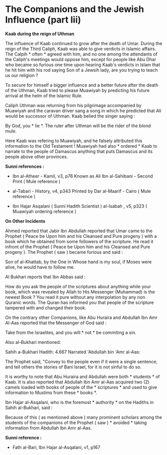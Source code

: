 The Companions and the Jewish Influence (part Iii)
==================================================

**Kaab during the reign of Uthman**

The influence of Kaab continued to grow after the death of Umar. During
the reign of the Third Caliph, Kaab was able to give verdicts in Islamic
affairs. The Calpih \* often \* agreed with him, and no one among the
attendants of the Caliph's meetings would oppose him, except for people
like Abu Dhar who became so furious one time upon hearing Kaab's
verdicts in Islam that he hit him with his rod saying Son of a Jewsih
lady, are you trying to teach us our religion ?

To secure for himself a bigger influence and a better future after the
death of the Uthman, Kaab tried to please Muawiyah by predicting his
future arrival at the helm of the Islamic Rule.

Caliph Uthman was returning from his pilgrimage accompanied by Muawiyah
and the caravan driver sang a song in which he predicted that Ali would
be successor of Uthman. Kaab belied the singer saying :

By God, you \* lie \*. The ruler after Uthman will be the rider of the
blond mule.

Here Kaab was refering to Muawiyah, and he falsely attributed this
information to the Old Testament ! Muawiyah had also \* ordered \* Kaab
to narrate to the people of Damascus anything that puts Damascus and its
people above other provinces.

**Sunni references :**

- Ibn al-Atheer - Kamil, v3, p76 Known as Ali Ibn al-Sahibani - Second
Print ( Mule reference )

- al-Tabari - History, v4, p343 Printed by Dar al-Maarif - Cairo ( Mule
reference )

- Ibn Hajar Asqalani ( Sunni Hadith Scientist ) al-Isabah , v5, p323 (
Muawiyah ordering reference )

**On Other Incidents**

Ahmed reported that Jabir Ibn Abdullah reported that Umar came to the
Prophet ( Peace be Upon him and his Cleansed and Pure progeny ) with a
book which he obtained from some followers of the scripture. He read it
infront of the Prophet ( Peace be Upon him and his Cleansed and Pure
progeny ). The Prophet ( saw ) became furious and said :

Son of al-Khattab, by the One in Whose hand is my soul, if Moses were
alive, he would have to follow me.

Al Bukhari reports that Ibn Abbas said :

How do you ask the people of the scriptures about anything while your
book, which was revealed by Allah to His Messenger (Muhammad) is the
newest Book ? You read it pure without any interpolation by any non
Quranic words. The Quran has informed you that people of the scripture
tampered with and changed their book.

On the contrary other Companions, like Abu Huraira and Abdullah Ibn Amr
Al-Aas reported that the Messenger of God said :

Take from the Israelites, and you will \* not \* be commiting a sin.

Also al-Bukhari mentioned:

Sahih a-Bukhari Hadith: 4.667 Narrated 'Abdullah bin 'Amr al-Aas:

The Prophet said, "Convey to the people even if it were a single
sentence, and tell others the stories of Bani Israel, for it is not
sinful to do so.

It is worthy to note that Abu Huraira and Abdullah were both \*
students \* of Kaab. It is also reported that Abdullah Ibn Amr al-Aas
acquired two (2) camels loaded with books of people of the \*
scriptures \* and used to give information to Muslims from these \*
books \*.

Ibn Hajar al-Asqalani, who is the foremost \* authority \* on the
Hadiths in Sahih al-Bukhari, said :

Because of this ( as mentioned above ) many prominent scholars among
the students of the companions of the Prophet ( saw ) \* avoided \*
taking information from Abdullah Ibn Amr al-Aas.

**Sunni reference :**

- Fath al-Bari, Ibn Hajar al-Asqalani, v1, p167


